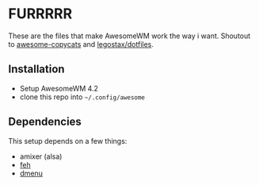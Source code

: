 # FURRRRR
These are the files that make AwesomeWM work the way i want.
Shoutout to
 [awesome-copycats](https://github.com/copycat-killer/awesome-copycats) and [legostax/dotfiles](https://github.com/legostax/dotfiles).

 ## Installation
 - Setup AwesomeWM 4.2
 - clone this repo into `~/.config/awesome`

 ## Dependencies
 This setup depends on a few things:
 - amixer (alsa)
 - [feh](https://wiki.archlinux.org/index.php/feh)
 - [dmenu](https://wiki.archlinux.org/index.php/Dmenu)